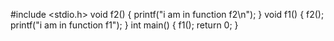 #include <stdio.h>
void f2()
{
    printf("i am in function f2\n");
}
void f1()
{
    f2();
    printf("i am in function f1");
}
int main()
{
    f1();
    return 0;
}
